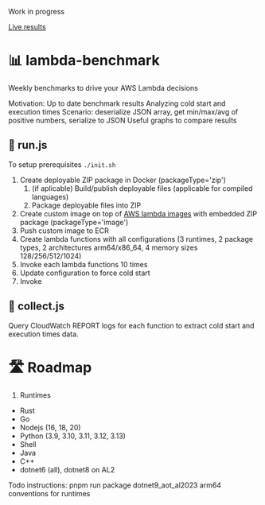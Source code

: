 Work in progress

[Live results](https://rutkowski-tomasz.github.io/lambda-benchmark/)

# 📊 lambda-benchmark

Weekly benchmarks to drive your AWS Lambda decisions

Motivation:
Up to date benchmark results
Analyzing cold start and execution times
Scenario: deserialize JSON array, get min/max/avg of positive numbers, serialize to JSON
Useful graphs to compare results

## 🚀 run.js

To setup prerequisites `./init.sh`
1. Create deployable ZIP package in Docker (packageType='zip')
    1. (if aplicable) Build/publish deployable files (applicable for compiled languages)
    1. Package deployable files into ZIP
1. Create custom image on top of [AWS lambda images](https://gallery.ecr.aws/lambda) with embedded ZIP package (packageType='image')
1. Push custom image to ECR
1. Create lambda functions with all configurations (3 runtimes, 2 package types, 2 architectures arm64/x86_64, 4 memory sizes 128/256/512/1024) 
1. Invoke each lambda functions 10 times
  1. Update configuration to force cold start
  1. Invoke

## 🔎 collect.js
Query CloudWatch REPORT logs for each function to extract cold start and execution times data.
 
# 🛣️ Roadmap

1. Runtimes
  - Rust
  - Go
  - Nodejs (16, 18, 20)
  - Python (3.9, 3.10, 3.11, 3.12, 3.13)
  - Shell
  - Java
  - C++
  - dotnet6 (all), dotnet8 on AL2


Todo instructions:
pnpm run package dotnet9_aot_al2023 arm64
conventions for runtimes